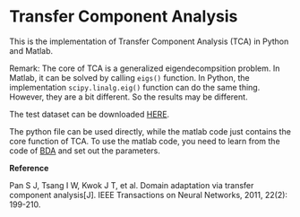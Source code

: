 # Transfer Component Analysis

This is the implementation of Transfer Component Analysis (TCA) in Python and Matlab.

Remark: The core of TCA is a generalized eigendecompsition problem. In Matlab, it can be solved by calling `eigs()` function. In Python, the implementation `scipy.linalg.eig()` function can do the same thing. However, they are a bit different. So the results may be different.

The test dataset can be downloaded [HERE](https://github.com/jindongwang/transferlearning/tree/master/data).

The python file can be used directly, while the matlab code just contains the core function of TCA. To use the matlab code, you need to learn from the code of [BDA](https://github.com/jindongwang/transferlearning/tree/master/code/BDA) and set out the parameters.

**Reference**

Pan S J, Tsang I W, Kwok J T, et al. Domain adaptation via transfer component analysis[J]. IEEE Transactions on Neural Networks, 2011, 22(2): 199-210.